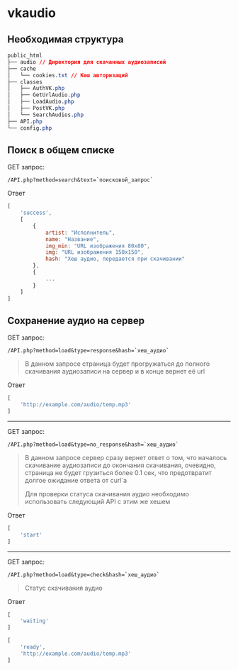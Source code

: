 # vkaudio
## Необходимая структура
```css
public_html
├── audio // Директория для скачанных аудиозаписей
├── cache
│   └── cookies.txt // Кеш авторизаций
├── classes
│   ├── AuthVK.php
│   ├── GetUrlAudio.php
│   ├── LoadAudio.php
│   ├── PostVK.php
│   └── SearchAudios.php
├── API.php
└── config.php
```
## Поиск в общем списке
GET запрос:
```
/API.php?method=search&text=`поисковой_запрос`
```
Ответ
```js
[
    'success',
    [
        {
            artist: "Исполнитель",
            name: "Название",
            img_min: "URL изображения 80х80",
            img: "URL изображения 150х150",
            hash: "Хеш аудио, передается при скачивании"
        },
        {
            ...
        }
    ]
]
```
## Сохранение аудио на сервер
GET запрос:
```
/API.php?method=load&type=response&hash=`хеш_аудио`
```
> В данном запросе страница будет прогружаться до полного
> скачивания аудиозаписи на сервер и в конце вернет её url  

Ответ
```js
[
    'http://example.com/audio/temp.mp3'
]
```
***
GET запрос:
```
/API.php?method=load&type=no_response&hash=`хеш_аудио`
```
> В данном запросе сервер сразу вернет ответ о том, что
> началось скачивание аудиозаписи до окончания скачивания, очевидно, страница не будет грузиться более 0.1 сек,
> что предотвратит долгое ожидание ответа от curl`а
> 
> Для проверки статуса скачивания аудио необходимо использовать следующий API с этим же хешем

Ответ
```js
[
    'start'
]
```
***
GET запрос:
```
/API.php?method=load&type=check&hash=`хеш_аудио`
```
> Cтатус скачивания аудио

Ответ
```js
[
    'waiting'
]
```
```js
[
    'ready',
    'http://example.com/audio/temp.mp3'
]
```
